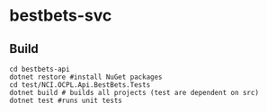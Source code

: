 # bestbets-svc
## Build
```
cd bestbets-api
dotnet restore #install NuGet packages
cd test/NCI.OCPL.Api.BestBets.Tests
dotnet build # builds all projects (test are dependent on src)
dotnet test #runs unit tests
```

